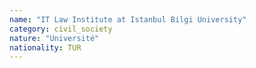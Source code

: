 ```yaml
---
name: "IT Law Institute at Istanbul Bilgi University"
category: civil_society
nature: "Université"
nationality: TUR
---
```

    